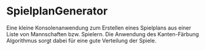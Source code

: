 # SpielplanGenerator
Eine kleine Konsolenanwendung zum Erstellen eines Spielplans aus einer Liste von Mannschaften bzw. Spielern. Die Anwendung des Kanten-Färbung Algorithmus sorgt dabei für eine gute Verteilung der Spiele.

